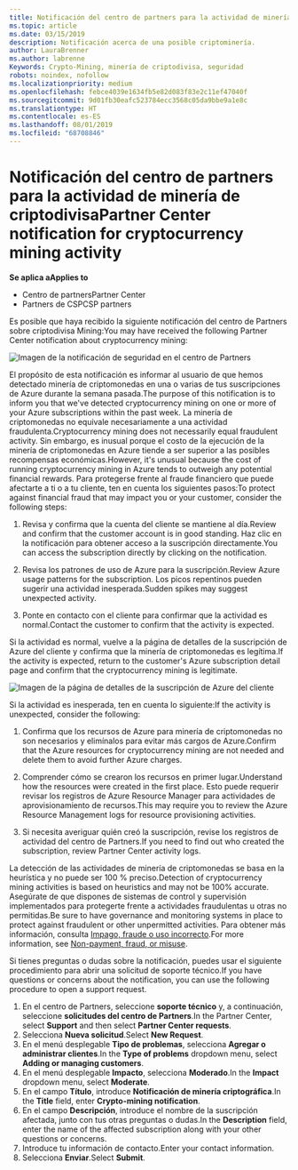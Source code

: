 ```yaml
---
title: Notificación del centro de partners para la actividad de minería de datos | Centro de Partners
ms.topic: article
ms.date: 03/15/2019
description: Notificación acerca de una posible criptominería.
author: LauraBrenner
ms.author: labrenne
Keywords: Crypto-Mining, minería de criptodivisa, seguridad
robots: noindex, nofollow
ms.localizationpriority: medium
ms.openlocfilehash: febce4039e1634fb5e82d083f83e2c11ef47040f
ms.sourcegitcommit: 9d01fb30eafc523784ecc3568c05da9bbe9a1e8c
ms.translationtype: HT
ms.contentlocale: es-ES
ms.lasthandoff: 08/01/2019
ms.locfileid: "68708846"
---
```

# <a name="partner-center-notification-for-cryptocurrency-mining-activity"></a><span data-ttu-id="441df-104">Notificación del centro de partners para la actividad de minería de criptodivisa</span><span class="sxs-lookup"><span data-stu-id="441df-104">Partner Center notification for cryptocurrency mining activity</span></span>

<span data-ttu-id="441df-105">**Se aplica a**</span><span class="sxs-lookup"><span data-stu-id="441df-105">**Applies to**</span></span>

-  <span data-ttu-id="441df-106">Centro de partners</span><span class="sxs-lookup"><span data-stu-id="441df-106">Partner Center</span></span>
-  <span data-ttu-id="441df-107">Partners de CSP</span><span class="sxs-lookup"><span data-stu-id="441df-107">CSP partners</span></span>

<span data-ttu-id="441df-108">Es posible que haya recibido la siguiente notificación del centro de Partners sobre criptodivisa Mining:</span><span class="sxs-lookup"><span data-stu-id="441df-108">You may have received the following Partner Center notification about cryptocurrency mining:</span></span>
 
![Imagen de la notificación de seguridad en el centro de Partners](images/crypto1.png)

<span data-ttu-id="441df-110">El propósito de esta notificación es informar al usuario de que hemos detectado minería de criptomonedas en una o varias de tus suscripciones de Azure durante la semana pasada.</span><span class="sxs-lookup"><span data-stu-id="441df-110">The purpose of this notification is to inform you that we've detected cryptocurrency mining on one or more of your Azure subscriptions within the past week.</span></span> <span data-ttu-id="441df-111">La minería de criptomonedas no equivale necesariamente a una actividad fraudulenta.</span><span class="sxs-lookup"><span data-stu-id="441df-111">Cryptocurrency mining does not necessarily equal fraudulent activity.</span></span> <span data-ttu-id="441df-112">Sin embargo, es inusual porque el costo de la ejecución de la minería de criptomonedas en Azure tiende a ser superior a las posibles recompensas económicas.</span><span class="sxs-lookup"><span data-stu-id="441df-112">However, it's unusual because the cost of running cryptocurrency mining in Azure tends to outweigh any potential financial rewards.</span></span> <span data-ttu-id="441df-113">Para protegerse frente al fraude financiero que puede afectarte a ti o a tu cliente, ten en cuenta los siguientes pasos:</span><span class="sxs-lookup"><span data-stu-id="441df-113">To protect against financial fraud that may impact you or your customer, consider the following steps:</span></span>

1.  <span data-ttu-id="441df-114">Revisa y confirma que la cuenta del cliente se mantiene al día.</span><span class="sxs-lookup"><span data-stu-id="441df-114">Review and confirm that the customer account is in good standing.</span></span> <span data-ttu-id="441df-115">Haz clic en la notificación para obtener acceso a la suscripción directamente.</span><span class="sxs-lookup"><span data-stu-id="441df-115">You can access the subscription directly by clicking on the notification.</span></span>

2.  <span data-ttu-id="441df-116">Revisa los patrones de uso de Azure para la suscripción.</span><span class="sxs-lookup"><span data-stu-id="441df-116">Review Azure usage patterns for the subscription.</span></span> <span data-ttu-id="441df-117">Los picos repentinos pueden sugerir una actividad inesperada.</span><span class="sxs-lookup"><span data-stu-id="441df-117">Sudden spikes may suggest unexpected activity.</span></span>

3.  <span data-ttu-id="441df-118">Ponte en contacto con el cliente para confirmar que la actividad es normal.</span><span class="sxs-lookup"><span data-stu-id="441df-118">Contact the customer to confirm that the activity is expected.</span></span>

<span data-ttu-id="441df-119">Si la actividad es normal, vuelve a la página de detalles de la suscripción de Azure del cliente y confirma que la minería de criptomonedas es legítima.</span><span class="sxs-lookup"><span data-stu-id="441df-119">If the activity is expected, return to the customer's Azure subscription detail page and confirm that the cryptocurrency mining is legitimate.</span></span> 


![Imagen de la página de detalles de la suscripción de Azure del cliente](images/crypto2.png)

<span data-ttu-id="441df-121">Si la actividad es inesperada, ten en cuenta lo siguiente:</span><span class="sxs-lookup"><span data-stu-id="441df-121">If the activity is unexpected, consider the following:</span></span>

1.  <span data-ttu-id="441df-122">Confirma que los recursos de Azure para minería de criptomonedas no son necesarios y elimínalos para evitar más cargos de Azure.</span><span class="sxs-lookup"><span data-stu-id="441df-122">Confirm that the Azure resources for cryptocurrency mining are not needed and delete them to avoid further Azure charges.</span></span>

2.  <span data-ttu-id="441df-123">Comprender cómo se crearon los recursos en primer lugar.</span><span class="sxs-lookup"><span data-stu-id="441df-123">Understand how the resources were created in the first place.</span></span> <span data-ttu-id="441df-124">Esto puede requerir revisar los registros de Azure Resource Manager para actividades de aprovisionamiento de recursos.</span><span class="sxs-lookup"><span data-stu-id="441df-124">This may require you to review the Azure Resource Management logs for resource provisioning activities.</span></span>

3.  <span data-ttu-id="441df-125">Si necesita averiguar quién creó la suscripción, revise los registros de actividad del centro de Partners.</span><span class="sxs-lookup"><span data-stu-id="441df-125">If you need to find out who created the subscription, review Partner Center activity logs.</span></span>

<span data-ttu-id="441df-126">La detección de las actividades de minería de criptomonedas se basa en la heurística y no puede ser 100 % preciso.</span><span class="sxs-lookup"><span data-stu-id="441df-126">Detection of cryptocurrency mining activities is based on heuristics and may not be 100% accurate.</span></span> <span data-ttu-id="441df-127">Asegúrate de que dispones de sistemas de control y supervisión implementados para protegerte frente a actividades fraudulentas u otras no permitidas.</span><span class="sxs-lookup"><span data-stu-id="441df-127">Be sure to have governance and monitoring systems in place to protect against fraudulent or other unpermitted activities.</span></span> <span data-ttu-id="441df-128">Para obtener más información, consulta [Impago, fraude o uso incorrecto](https://docs.microsoft.com/partner-center/non-payment--fraud--or-misuse).</span><span class="sxs-lookup"><span data-stu-id="441df-128">For more information, see [Non-payment, fraud, or misuse](https://docs.microsoft.com/partner-center/non-payment--fraud--or-misuse).</span></span>

<span data-ttu-id="441df-129">Si tienes preguntas o dudas sobre la notificación, puedes usar el siguiente procedimiento para abrir una solicitud de soporte técnico.</span><span class="sxs-lookup"><span data-stu-id="441df-129">If you have questions or concerns about the notification, you can use the following procedure to open a support request.</span></span>

1.  <span data-ttu-id="441df-130">En el centro de Partners, seleccione **soporte técnico** y, a continuación, seleccione **solicitudes del centro de Partners**.</span><span class="sxs-lookup"><span data-stu-id="441df-130">In the Partner Center, select **Support** and then select **Partner Center requests**.</span></span>
3.  <span data-ttu-id="441df-131">Selecciona **Nueva solicitud**.</span><span class="sxs-lookup"><span data-stu-id="441df-131">Select **New Request**.</span></span> 
4.  <span data-ttu-id="441df-132">En el menú desplegable **Tipo de problemas**, selecciona **Agregar o administrar clientes**.</span><span class="sxs-lookup"><span data-stu-id="441df-132">In the **Type of problems** dropdown menu, select **Adding or managing customers**.</span></span>
5.  <span data-ttu-id="441df-133">En el menú desplegable **Impacto**, selecciona **Moderado**.</span><span class="sxs-lookup"><span data-stu-id="441df-133">In the **Impact** dropdown menu, select **Moderate**.</span></span>
6.  <span data-ttu-id="441df-134">En el campo **Título**, introduce **Notificación de minería criptográfica**.</span><span class="sxs-lookup"><span data-stu-id="441df-134">In the **Title** field, enter **Crypto-mining notification**.</span></span>
7.  <span data-ttu-id="441df-135">En el campo **Descripción**, introduce el nombre de la suscripción afectada, junto con tus otras preguntas o dudas.</span><span class="sxs-lookup"><span data-stu-id="441df-135">In the **Description** field, enter the name of the affected subscription along with your other questions or concerns.</span></span> 
8.  <span data-ttu-id="441df-136">Introduce tu información de contacto.</span><span class="sxs-lookup"><span data-stu-id="441df-136">Enter your contact information.</span></span>
9.  <span data-ttu-id="441df-137">Selecciona **Enviar**.</span><span class="sxs-lookup"><span data-stu-id="441df-137">Select **Submit**.</span></span>




